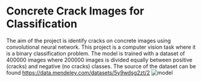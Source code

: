 # Concrete Crack Images for Classification
 The aim of the project is identify cracks on concrete images using convolutional neural network. This project is a computer vision task where it is a binary classification problem. The model is trained with a dataset of 400000 images where 200000 images is divided equally between positive (cracks) and negative (no cracks) classes. The source of the dataset can be found https://data.mendeley.com/datasets/5y9wdsg2zt/2
![model](https://user-images.githubusercontent.com/125865422/220685558-5f699d47-c6bc-474e-adde-d04a68eaf12f.png)
